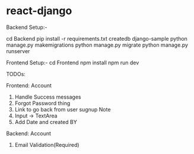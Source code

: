 # react-django

Backend Setup:-

cd Backend
pip install -r requirements.txt
createdb django-sample
python manage.py makemigrations
python manage.py migrate
python manage.py runserver


Frontend Setup:-
cd Frontend
npm install
npm run dev


TODOs:

Frontend:
Account
1. Handle Success messages
2. Forgot Password thing
3. Link to go back from user sugnup
Note
4. Input -> TextArea
5. Add Date and created BY


Backend:
Account
1. Email Validation(Required)
